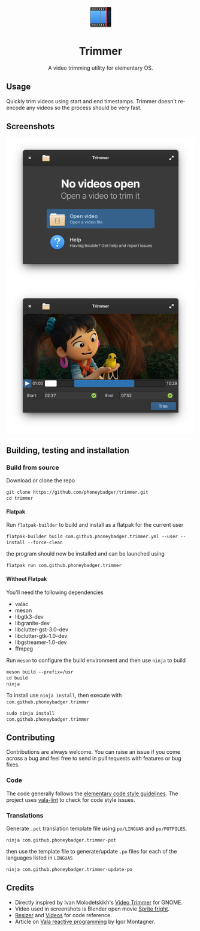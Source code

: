 <div align="center">
  <div align="center">
    <img src="data/icons/64.svg" width="64">
  </div>
  <h1 align="center">Trimmer</h1>
  <div align="center">A video trimming utility for elementary OS. </div>
</div>

## Usage

Quickly trim videos using start and end timestamps. Trimmer doesn't re-encode any videos so the process should be very fast.

## Screenshots

![Welcome screen screenshot](data/screenshot-welcome.png)
![Trimming screen screenshot](data/screenshot-trim.png)

## Building, testing and installation

### Build from source
Download or clone the repo
```
git clone https://github.com/phoneybadger/trimmer.git
cd trimmer
```

#### Flatpak
Run `flatpak-builder` to build and install as a flatpak for the current user
```
flatpak-builder build com.github.phoneybadger.trimmer.yml --user --install --force-clean
```
the program should now be installed and can be launched using
```
flatpak run com.github.phoneybadger.trimmer
```

#### Without Flatpak
You'll need the following dependencies
- valac
- meson
- libgtk3-dev
- libgranite-dev
- libclutter-gst-3.0-dev
- libclutter-gtk-1.0-dev
- libgstreamer-1.0-dev
- ffmpeg

Run `meson` to configure the build environment and then use `ninja` to build
```
meson build --prefix=/usr
cd build
ninja
```
To install use `ninja install`, then execute with `com.github.phoneybadger.trimmer`
```
sudo ninja install
com.github.phoneybadger.trimmer
```

## Contributing
Contributions are always welcome. You can raise an issue if you come across a bug
and feel free to send in pull requests with features or bug fixes.

### Code
The code generally follows the [elementary code style guidelines](https://docs.elementary.io/develop/writing-apps/code-style).
The project uses [vala-lint](https://github.com/vala-lang/vala-lint) to check for
code style issues.

### Translations
Generate `.pot` translation template file using `po/LINGUAS` and `po/POTFILES`.
```
ninja com.github.phoneybadger.trimmer-pot
```
then use the template file to generate/update `.po` files for each of the 
languages listed in `LINGUAS`
```
ninja com.github.phoneybadger.trimmer-update-po
```

## Credits
- Directly inspired by Ivan Molodetskikh's [Video Trimmer](https://gitlab.gnome.org/YaLTeR/video-trimmer) for GNOME.
- Video used in screenshots is Blender open movie [Sprite fright](https://studio.blender.org/films/sprite-fright/).
- [Resizer](https://github.com/peteruithoven/resizer) and [Videos](https://github.com/elementary/videos) for code reference.
- Article on [Vala reactive programming](https://dev.to/igordsm/vala-reactive-programming-2pf4) by Igor Montagner.
